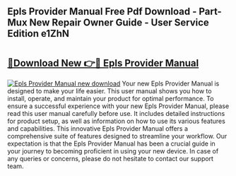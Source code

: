 ## Epls Provider Manual Free Pdf Download - Part-Mux New Repair Owner Guide - User Service Edition e1ZhN

# <h2><a href="http://bc75841.oget.top/?id=Epls+Provider+Manual">🔗Download New 👉🔴 Epls Provider Manual</a></h2>

[![Epls Provider Manual new download](https://i.imgur.com/5g1atiW.png)](http://bc75841.oget.top/?id=Epls+Provider+Manual)
Your new Epls Provider Manual is designed to make your life easier. This user manual shows you how to install, operate, and maintain your product for optimal performance. To ensure a successful experience with your new Epls Provider Manual, please read this user manual carefully before use. It includes detailed instructions for product setup, as well as information on how to use its various features and capabilities. This innovative Epls Provider Manual offers a comprehensive suite of features designed to streamline your workflow. Our expectation is that the Epls Provider Manual has been a crucial guide in your journey to becoming proficient in using your new device. In case of any queries or concerns, please do not hesitate to contact our support team.
